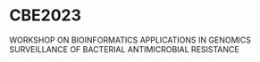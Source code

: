 # CBE2023
 WORKSHOP ON BIOINFORMATICS APPLICATIONS IN GENOMICS SURVEILLANCE OF BACTERIAL ANTIMICROBIAL RESISTANCE
